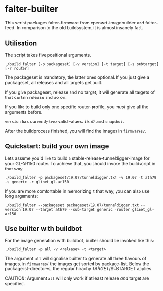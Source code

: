 # falter-builter

This script packages falter-firmware from openwrt-imagebuilder and falter-feed. In comparison to the old buildsystem, it is almost insanely fast.

## Utilisation

The script takes five positional arguments.

```
./build_falter [-p packageset] [-v version] [-t target] [-s subtarget] [-r router]
```

The packageset is mandatory, the latter ones optional.
If you just give a packageset, all releases and all targets get built.

If you give packageset, release and no target, it will generate all targets of that certain release and so on.

If you like to build only one specific router-profile, you *must* give all the arguments before. 

`version` has currently two valid values: `19.07` and `snapshot`.

After the buildprocess finished, you will find the images in `firmwares/`.


## Quickstart: build your own image

Lets assume you'd like to build a stable-release-tunneldigger-image for your GL-AR150 router. To achieve
that, you should invoke the buildscript in that way:

```
./build_falter -p packageset/19.07/tunneldigger.txt -v 19.07 -t ath79 -s generic -r glinet_gl-ar150
```
If you are more comfortable in memorizing it that way, you can also use long arguments:
```
./build_falter --packageset packageset/19.07/tunneldigger.txt --version 19.07 --target ath79 --sub-target generic -router glinet_gl-ar150
```

## Use builter with buildbot

For the image generation with buildbot, builter should be invoked like this:
```
./build_falter -p all -v <release> -t <target>
```
The argument `all` will signalise builter to generate all three flavours of images. In `firmwares/` the images get sorted by package-list. Below the packagelist-directorys, the regular hirachy $TARGET/$SUBTARGET applies.

CAUTION: Argument `all` will only work if at least release *and* target are specified.
